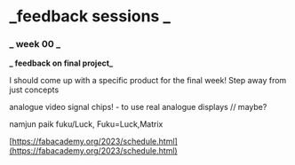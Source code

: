 # _feedback sessions _
### _ week 00 _ 
**_ feedback on final project_**


I should come up with a specific product for the final week! Step away from just concepts

analogue video signal chips! - to use real analogue displays // maybe?

namjun paik fuku/Luck, Fuku=Luck,Matrix

[https://fabacademy.org/2023/schedule.html](https://fabacademy.org/2023/schedule.html)

